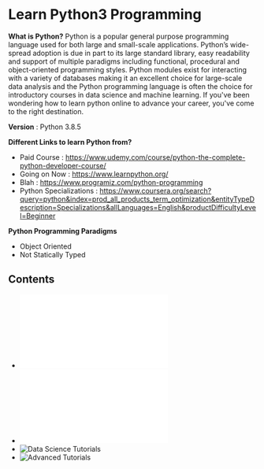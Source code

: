 # Learn Python3 Programming

__What is Python?__ Python is a popular general purpose programming language used for both large and small-scale applications. Python’s wide-spread adoption is due in part to its large standard library, easy readability and support of multiple paradigms including functional, procedural and object-oriented programming styles. Python modules exist for interacting with a variety of databases making it an excellent choice for large-scale data analysis and the Python programming language is often the choice for introductory courses in data science and machine learning. If you've been wondering how to learn python online to advance your career, you've come to the right destination.

__Version__ : Python 3.8.5

__Different Links to learn Python from?__
* Paid Course : https://www.udemy.com/course/python-the-complete-python-developer-course/
* Going on Now : https://www.learnpython.org/
* Blah : https://www.programiz.com/python-programming
* Python Specializations : https://www.coursera.org/search?query=python&index=prod_all_products_term_optimization&entityTypeDescription=Specializations&allLanguages=English&productDifficultyLevel=Beginner

__Python Programming Paradigms__
- Object Oriented
- Not Statically Typed

## Contents
* ![Basics](basics.md)
* ![String Operations/Formatting](strings.md)
* ![Data Science Tutorials]()
* ![Advanced Tutorials]()